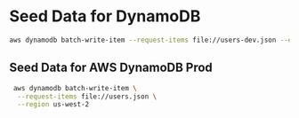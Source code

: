 # Seed Data for DynamoDB

```BASH
aws dynamodb batch-write-item --request-items file://users-dev.json --endpoint-url http://localhost:8000
```	

## Seed Data for AWS DynamoDB Prod

```BASH
 aws dynamodb batch-write-item \
  --request-items file://users.json \
  --region us-west-2
```